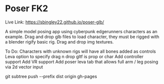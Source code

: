 # Poser FK2

Live Link:
https://sbingley22.github.io/poser-glb/

A simple model posing app using cyberpunk edgerunners characters as an example. 
Drag and drop glb files to load character, they must be rigged with a blender rigify basic rig.
Drag and drop img textures.

To Do:
Characters with unknown rigs will have all bones added as controls
Leva option to specify drag n drop gltf is prop or char
Add controller support
Add VR support
Add poser leva tab that allows full arm / leg posing via 2d vector input

git subtree push --prefix dist origin gh-pages
